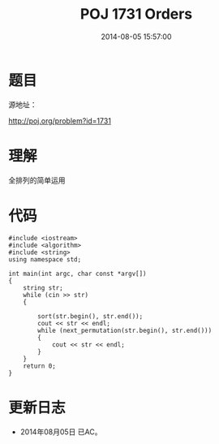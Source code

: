 ﻿---
layout: post
title: POJ 1731 Orders
date: 2014-08-05 15:57:00
categories: Exercise
toc: true
---
# 题目
源地址：

http://poj.org/problem?id=1731

# 理解
全排列的简单运用

<!-- more -->

# 代码

```
#include <iostream>
#include <algorithm>
#include <string>
using namespace std;

int main(int argc, char const *argv[])
{
    string str;
    while (cin >> str)
    {

        sort(str.begin(), str.end());
        cout << str << endl;
        while (next_permutation(str.begin(), str.end()))
        {
            cout << str << endl;
        }
    }
    return 0;
}

```

# 更新日志
- 2014年08月05日 已AC。